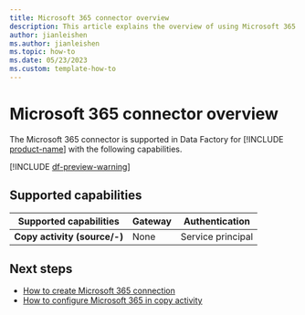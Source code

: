 ```yaml
---
title: Microsoft 365 connector overview
description: This article explains the overview of using Microsoft 365.
author: jianleishen
ms.author: jianleishen
ms.topic: how-to
ms.date: 05/23/2023
ms.custom: template-how-to 
---
```


# Microsoft 365 connector overview

The Microsoft 365 connector is supported in Data Factory for [!INCLUDE [product-name](../includes/product-name.md)] with the following capabilities.

[!INCLUDE [df-preview-warning](includes/data-factory-preview-warning.md)]

## Supported capabilities

| Supported capabilities | Gateway | Authentication |
| --- | --- | ---|
| **Copy activity (source/-)** | None | Service principal |

## Next steps

- [How to create Microsoft 365 connection](connector-microsoft-365.md)
- [How to configure Microsoft 365 in copy activity](connector-microsoft-365-copy-activity.md)

